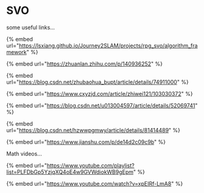 # SVO

some useful links...

{% embed url="https://lsxiang.github.io/Journey2SLAM/projects/rpg_svo/algorithm_framework" %}

{% embed url="https://zhuanlan.zhihu.com/p/140936252" %}

{% embed url="https://blog.csdn.net/zhubaohua_bupt/article/details/74911000" %}

{% embed url="https://www.cxyzjd.com/article/zhiwei121/103030372" %}

{% embed url="https://blog.csdn.net/u013004597/article/details/52069741" %}

{% embed url="https://blog.csdn.net/hzwwpgmwy/article/details/81414489" %}

{% embed url="https://www.jianshu.com/p/de14d2c09c9b" %}



Math videos...

{% embed url="https://www.youtube.com/playlist?list=PLFDbGp5YzjqXQ4oE4w9GVWdiokWB9gEpm" %}

{% embed url="https://www.youtube.com/watch?v=xpEIRf-LmA8" %}
